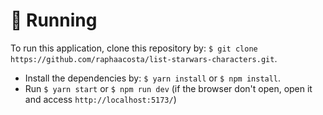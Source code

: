 # 🚀 Running 

 To run this application, clone this repository by: `$ git clone https://github.com/raphaacosta/list-starwars-characters.git`.
 - Install the dependencies by: `$ yarn install` or `$ npm install`.
 - Run `$ yarn start` or `$ npm run dev` (if the browser don't open, open it and access `http://localhost:5173/`)
